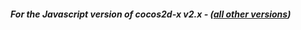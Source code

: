 <h4><em><b>For the Javascript version of cocos2d-x v2.x</b> - (<a href="./../">all other versions</a>)</em></h4> 
